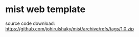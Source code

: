 # mist web template
source code download: https://github.com/johirulshaky/mist/archive/refs/tags/1.0.zip
